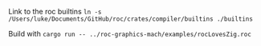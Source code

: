 
Link to the roc builtins
`ln -s /Users/luke/Documents/GitHub/roc/crates/compiler/builtins ./builtins`

Build with
`cargo run -- ../roc-graphics-mach/examples/rocLovesZig.roc`